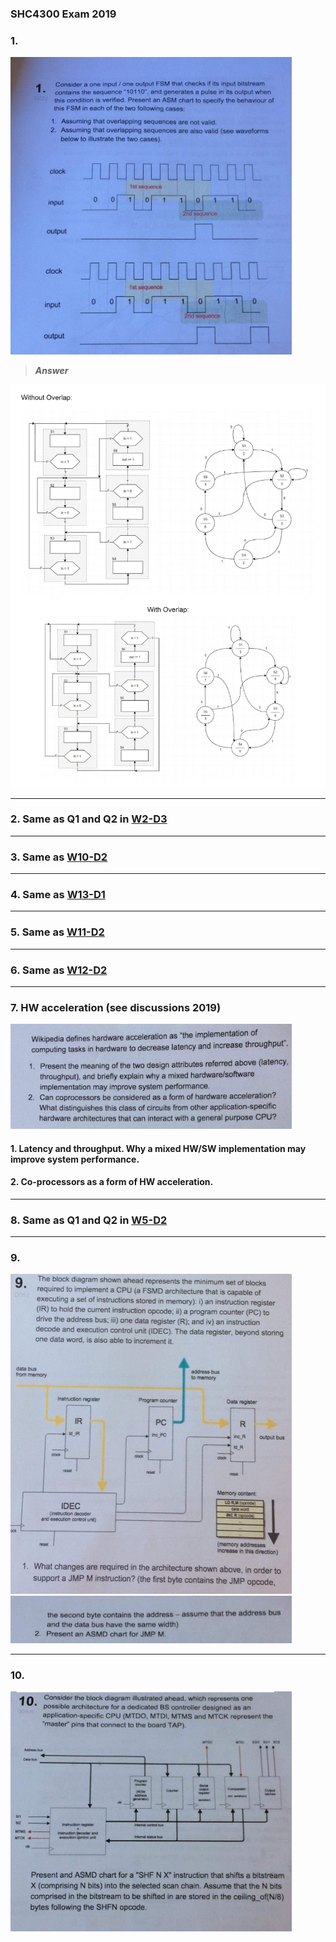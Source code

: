 ### SHC4300 Exam 2019

### 1.

<img src="images/Q1.png" width="450">

>***Answer***

<img src="images/q1_answer.PNG" width="700">

------
### 2. Same as Q1 and Q2 in [W2-D3](/Discussions/W02/W2-D3.md)  

------
### 3. Same as [W10-D2](/Discussions/W10/W10-D2.md)  

------
### 4. Same as [W13-D1](/Discussions/W13/W13-D1.md)  

------
### 5. Same as [W11-D2](/Discussions/W11/W11-D2.md)  

------
### 6. Same as [W12-D2](/Discussions/W12/W12-D2.md)  

------
### 7. HW acceleration (see discussions 2019)

<img src="images/Q7_2.png" width="450">

#### 1. Latency and throughput. Why a mixed HW/SW implementation may improve system performance.

#### 2. Co-processors as a form of HW acceleration. 


------
### 8. Same as Q1 and Q2 in [W5-D2](/Discussions/W05/W5-D2.md)  


------
### 9.
<img src="images/Q9.png" width="450">

<img src="images/Q9_2.png" width="450">

------
### 10.
<img src="images/Q10.png" width="450">
